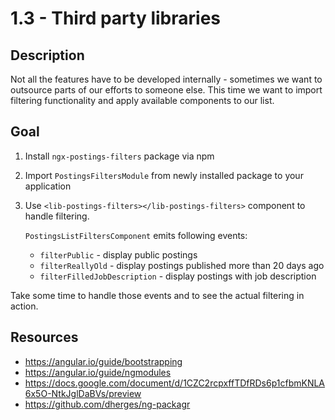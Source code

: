 # 1.3 - Third party libraries

## Description

Not all the features have to be developed internally - sometimes we want to outsource parts of our efforts to someone else. This time we want to import filtering functionality and apply available components to our list.

## Goal

1. Install `ngx-postings-filters` package via npm
2. Import `PostingsFiltersModule` from newly installed package to your application
3. Use `<lib-postings-filters></lib-postings-filters>` component to handle filtering. 

    `PostingsListFiltersComponent` emits following events:
    - `filterPublic` - display public postings
    - `filterReallyOld` - display postings published more than 20 days ago
    - `filterFilledJobDescription` - display postings with job description

Take some time to handle those events and to see the actual filtering in action.

## Resources

- https://angular.io/guide/bootstrapping
- https://angular.io/guide/ngmodules
- https://docs.google.com/document/d/1CZC2rcpxffTDfRDs6p1cfbmKNLA6x5O-NtkJglDaBVs/preview
- https://github.com/dherges/ng-packagr
